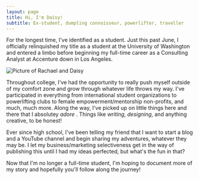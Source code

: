```yaml
---
layout: page
title: Hi, I'm Daisy!
subtitle: Ex-student, dumpling connoisseur, powerlifter, traveller
---
```


For the longest time, I've identified as a student. Just this past June, I officially relinquished my title as a student at the University of Washington and entered a limbo before beginning my full-time career as a Consulting Analyst at Accenture down in Los Angeles. 

![Picture of Rachael and Daisy](img/Rach-Daisy.jpg "Picture of Rachael and Daisy")

Throughout college, I've had the opportunity to really push myself outside of my comfort zone and grow through whatever life throws my way. I've participated in everything from international student organizations to powerlifting clubs to female empowerment/mentorship non-profits, and much, much more. Along the way, I've picked up on little things here and there that I absolutey <i>adore </i>. Things like <i>writing</i>, <i>designing</i>, and anything creative, to be honest! 

Ever since high school, I've been telling my friend that I want to start a blog and a YouTube channel and begin sharing my adventures, whatever they may be. I let my business/marketing selectiveness get in the way of publishing this until I had my ideas perfected, but what's the fun in that?

Now that I'm no longer a full-time student, I'm hoping to document more of my story and hopefully you'll follow along the journey!

